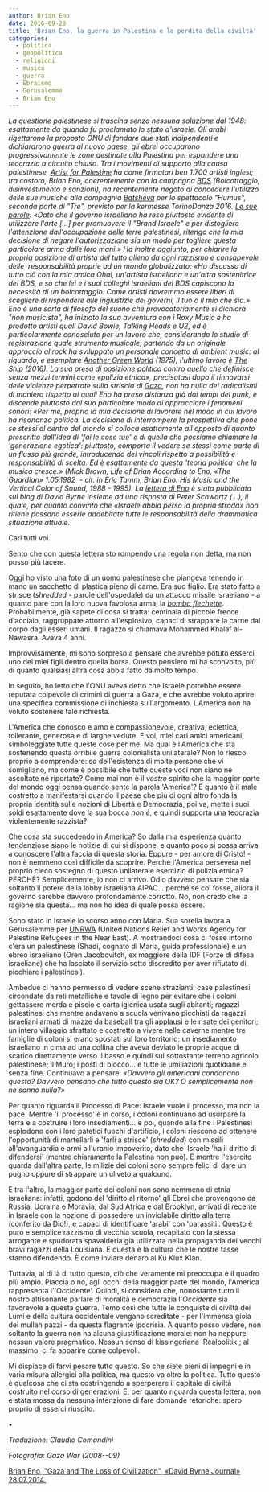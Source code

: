 ```yaml
---
author: Brian Eno
date: 2016-09-20
title: 'Brian Eno, la guerra in Palestina e la perdita della civiltà'
categories:
  - politica
  - geopolitica
  - religioni
  - musica
  - guerra
  - Ebraismo
  - Gerusalemme
  - Brian Eno
---
```


*La questione palestinese si trascina senza nessuna soluzione dal 1948: esattamente da quando fu proclamato lo stato d'Israele. Gli arabi rigettarono la proposta ONU di fondare due stati indipendenti e dichiararono guerra al nuovo paese, gli ebrei occuparono progressivamente le zone destinate alla Palestina per espandere una teocrazia a circuito chiuso. Tra i movimenti di supporto alla causa palestinese, [Artist for Palestine](https://artistsforpalestine.org.uk) ha come firmatari ben 1.700 artisti inglesi; tra costoro, Brian Eno, coerentemente con la campagna [BDS](http://bdsitalia.org) (Boicottaggio, disinvestimento e sanzioni), ha recentemente negato di concedere l'utilizzo delle sue musiche alla compagnia [Batsheva](http://www.repubblica.it/spettacoli/teatro-danza/2016/08/30/news/ohad_naharin_col_metodo_gaga_riporto_la_danza_agli_istinti_animali_-146886576/) per lo spettacolo "Humus", seconda parte di "Tre", previsto per la kermesse TorinoDanza 2016. [Le sue parole](http://torino.repubblica.it/cronaca/2016/09/05/news/brian_eno_via_la_mia_musica_dallo_spettacolo_pro-israele_scoppia_il_caso_a_torino_danza-147208541/): «Dato che il governo israeliano ha reso piuttosto evidente di utilizzare l'arte \[...\] per promuovere il "Brand Israele" e per distogliere l'attenzione dall'occupazione delle terre palestinesi, ritengo che la mia decisione di negare l'autorizzazione sia un modo per togliere questa particolare arma dalle loro mani.» Ha inoltre aggiunto, per chiarire la propria posizione di artista del tutto alieno da ogni razzismo e consapevole delle  responsabilità proprie ad un mondo globalizzato: «Ho discusso di tutto ciò con la mia amica Ohal, un'artista israeliana e un'altra sostenitrice del BDS, e so che lei e i suoi colleghi israeliani del BDS capiscono la necessità di un boicottaggio. Come artisti dovremmo essere liberi di scegliere di rispondere alle ingiustizie dei governi, il tuo o il mio che sia.» Eno è una sorta di filosofo del suono che provocatoriamente si dichiara "non musicista", ha iniziato la sua avventura con i Roxy Music e ha prodotto artisti quali David Bowie, Talking Heads e U2, ed è particolarmente conosciuto per un lavoro che, considerando lo studio di registrazione quale strumento musicale, partendo da un originale approccio al rock ha sviluppato un personale concetto di ambient music: al riguardo, è esemplare [Another Green World](https://www.youtube.com/watch?v=EVCkmIwRrc0) (1975); l'ultimo lavoro è [The Ship](https://www.youtube.com/watch?v=pn1riJSHhkY) (2016). La sua [presa di posizione](https://www.theguardian.com/music/2014/jul/31/brian-eno-israel-palestine-gaza-ethnic-cleansing) politica contro quello che definisce senza mezzi termini come «pulizia etnica», precisatasi dopo il rinnovarsi delle violenze perpetrate sulla striscia di [Gaza](https://www.theguardian.com/music/2014/jul/31/brian-eno-israel-palestine-gaza-ethnic-cleansing), non ha nulla dei radicalismi di maniera rispetto ai quali Eno ha preso distanza già dai tempi del punk, e discende piuttosto dal suo particolare modo di approcciare i fenomeni sonori: «Per me, proprio la mia decisione di lavorare nel modo in cui lavoro ha risonanza politica. La decisione di interrompere la prospettiva che pone se stessi al centro del mondo si colloca esattamente all'opposto di quanto prescritto dall'idea di 'fai le cose tue' e di quella che possiamo chiamare la 'generazione egotica': piuttosto, comporta il vedere se stessi come parte di un flusso più grande, introducendo dei vincoli rispetto a possibilità e responsabilità di scelta. Ed è esattamente da questa 'teoria politica' che la musica cresce.» (Mick Brown, Life of Brian According to Eno, «The Guardian» 1.05.1982  - cit. in Eric Tamm, Brian Eno: His Music and the Vertical Color of Sound, 1988 - 1995). La [lettera di Eno](http://davidbyrne.com/gaza-and-the-loss-of-civilization) è stata pubblicata sul blog di David Byrne insieme ad una risposta di Peter Schwartz (...), il quale, per quanto convinto che «Israele abbia perso la propria strada» non ritiene possano esserle addebitate tutte le responsabilità della drammatica situazione attuale.*

Cari tutti voi.

Sento che con questa lettera sto rompendo una regola non detta, ma non posso più tacere.

Oggi ho visto una foto di un uomo palestinese che piangeva tenendo in mano un sacchetto di plastica pieno di carne. Era suo figlio. Era stato fatto a strisce (*shredded* - parole dell'ospedale) da un attacco missile israeliano - a quanto pare con la loro nuova favolosa arma, la [*bomba flechette*](http://www.ilfattoquotidiano.it/2014/07/21/gaza-israele-usa-le-flechette-contro-i-civili-laccusa-di-unong-per-i-diritti-umani/1067543/). Probabilmente, già sapete di cosa si tratta: centinaia di piccole frecce d'acciaio, raggruppate attorno all'esplosivo, capaci di strappare la carne dal corpo dagli esseri umani. Il ragazzo si chiamava Mohammed Khalaf al-Nawasra. Aveva 4 anni.

Improvvisamente, mi sono sorpreso a pensare che avrebbe potuto esserci uno dei miei figli dentro quella borsa. Questo pensiero mi ha sconvolto, più di quanto qualsiasi altra cosa abbia fatto da molto tempo.

In seguito, ho letto che l'ONU aveva detto che Israele potrebbe essere reputata colpevole di crimini di guerra a Gaza, e che avrebbe voluto aprire una specifica commissione di inchiesta sull'argomento. L'America non ha voluto sostenere tale richiesta.

L'America che conosco e amo è compassionevole, creativa, eclettica, tollerante, generosa e di larghe vedute. E voi, miei cari amici americani, simboleggiate tutte queste cose per me. Ma qual è l'America che sta sostenendo questa orribile guerra colonialista unilaterale? Non lo riesco proprio a comprendere: so dell'esistenza di molte persone che vi somigliano, ma come è possibile che tutte queste voci non siano né ascoltate né riportate? Come mai non è il *vostro* spirito che la maggior parte del mondo oggi pensa quando sente la parola 'America'? E quanto è il male costretto a manifestarsi quando il paese che più di ogni altro fonda la propria identità sulle nozioni di Libertà e Democrazia, poi va, mette i suoi soldi esattamente dove la sua bocca *non è*, e quindi supporta una teocrazia violentemente razzista?

Che cosa sta succedendo in America? So dalla mia esperienza quanto tendenziose siano le notizie di cui si dispone, e quanto poco si possa arriva a conoscere l'altra faccia di questa storia. Eppure - per amore di Cristo! - non è nemmeno così difficile da scoprire. Perché l'America persevera nel proprio cieco sostegno di questo unilaterale esercizio di pulizia etnica? PERCHÉ? Semplicemente, io non ci arrivo. Odio davvero pensare che sia soltanto il potere della lobby israeliana AIPAC... perché se coì fosse, allora il governo sarebbe davvero profondamente corrotto. No, non credo che la ragione sia questa... ma non ho idea di quale possa essere.

Sono stato in Israele lo scorso anno con Maria. Sua sorella lavora a Gerusalemme per [UNRWA](http://www.unrwa.org) (United Nations Relief and Works Agency for Palestine Refugees in the Near East). A mostrandoci cosa ci fosse intorno c'era un palestinese (Shadi, cognato di Maria, guida professionale) e un ebreo israeliano (Oren Jacobovitch, ex maggiore della IDF (Forze di difesa israeliane) che ha lasciato il servizio sotto discredito per aver rifiutato di picchiare i palestinesi).

Ambedue ci hanno permesso di vedere scene strazianti: case palestinesi circondate da reti metalliche e tavole di legno per evitare che i coloni gettassero merda e piscio e carta igienica usata sugli abitanti; ragazzi palestinesi che mentre andavano a scuola venivano picchiati da ragazzi israeliani armati di mazze da baseball tra gli applausi e le risate dei genitori; un intero villaggio sfrattato e costretto a vivere nelle caverne mentre tre famiglie di coloni si erano spostati sul loro territorio; un insediamento israeliano in cima ad una collina che aveva deviato le proprie acque di scarico direttamente verso il basso e quindi sul sottostante terreno agricolo palestinese; il Muro; i posti di blocco... e tutte le umiliazioni quotidiane e senza fine. Continuavo a pensare: *«Davvero gli americani condonano questo? Davvero pensano che tutto questo sia OK? O semplicemente non ne sanno nulla?»*

Per quanto riguarda il Processo di Pace: Israele vuole il processo, ma non la pace. Mentre 'il processo' è in corso, i coloni continuano ad usurpare la terra e a costruire i loro insediamenti... e poi, quando alla fine i Palestinesi esplodono con i loro patetici fuochi d'artificio, i coloni riescono ad ottenere l'opportunità di martellarli e 'farli a strisce' (*shredded*) con missili all'avanguardia e armi all'uranio impoverito, dato che  Israele 'ha il diritto di difendersi' (mentre chiaramente la Palestina non può). E mentre l'esercito guarda dall'altra parte, le milizie dei coloni sono sempre felici di dare un pugno oppure di strappare un uliveto a qualcuno.

E tra l'altro, la maggior parte dei coloni non sono nemmeno di etnia israeliana: infatti, godono del 'diritto al ritorno' gli Ebrei che provengono da Russia, Ucraina e Moravia, dal Sud Africa e dal Brooklyn, arrivati di recente in Israele con la nozione di possedere un inviolabile diritto alla terra (conferito da Dio!), e capaci di identificare 'arabi' con 'parassiti'. Questo è puro e semplice razzismo di vecchia scuola, recapitato con la stessa arrogante e spudorata spavalderia già utilizzata nella propaganda dei vecchi bravi ragazzi della Louisiana. E questa è la cultura che le nostre tasse stanno difendendo. È come inviare denaro al Ku Klux Klan.

Tuttavia, al di là di tutto questo, ciò che veramente mi preoccupa è il quadro più ampio. Piaccia o no, agli occhi della maggior parte del mondo, l'America rappresenta l''Occidente'. Quindi, si considera che, nonostante tutto il nostro altisonante parlare di moralità e democrazia l'*Occidente* sia favorevole a questa guerra. Temo così che tutte le conquiste di civiltà dei Lumi e della cultura occidentale vengano screditate - per l'immensa gioia dei mullah pazzi - da questa flagrante ipocrisia. A quanto posso vedere, non soltanto la guerra non ha alcuna giustificazione morale: non ha neppure nessun valore pragmatico. Nessun senso di kissingeriana 'Realpolitik'; al massimo, ci fa apparire come colpevoli.

Mi dispiace di farvi pesare tutto questo. So che siete pieni di impegni e in varia misura allergici alla politica, ma questo va oltre la politica. Tutto questo è qualcosa che ci sta costringendo a sperperare il capitale di civiltà costruito nel corso di generazioni. E, per quanto riguarda questa lettera, non è stata mossa da nessuna intenzione di fare domande retoriche: spero proprio di esserci riuscito.

•

*Traduzione: Claudio Comandini*

*Fotografia: Gaza War (2008--09)*

[Brian Eno, "Gaza and The Loss of Civilization", «David Byrne Journal» 28.07.2014.](http://davidbyrne.com/journal/gaza-and-the-loss-of-civilization)
